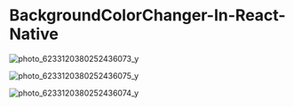 # BackgroundColorChanger-In-React-Native
![photo_6233120380252436073_y](https://user-images.githubusercontent.com/124236330/235495984-d803e5c4-02b6-448a-86fe-70f06cf9dfac.jpg)

![photo_6233120380252436075_y](https://user-images.githubusercontent.com/124236330/235496194-9d540447-0355-447f-8547-013ce0fbdd4d.jpg)

![photo_6233120380252436074_y](https://user-images.githubusercontent.com/124236330/235496385-aa0a61d4-c508-440a-b99b-289ccbcb2363.jpg)
